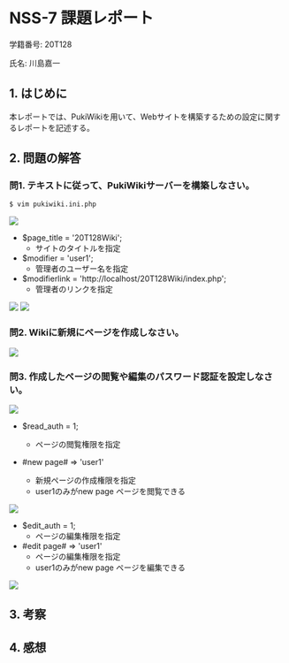 # NSS-7 課題レポート

学籍番号: 20T128

氏名: 川島嘉一

## 1. はじめに
本レポートでは、PukiWikiを用いて、Webサイトを構築するための設定に関するレポートを記述する。

## 2. 問題の解答
### 問1. テキストに従って、PukiWikiサーバーを構築しなさい。
```bash
$ vim pukiwiki.ini.php
```

<img src="https://uni-yo.s3.ap-northeast-1.amazonaws.com/NSS-7/1.png" />

- $page_title = '20T128Wiki';
  - サイトのタイトルを指定
- $modifier = 'user1';
    - 管理者のユーザー名を指定
- $modifierlink = 'http://localhost/20T128Wiki/index.php';
    - 管理者のリンクを指定

<img src="https://uni-yo.s3.ap-northeast-1.amazonaws.com/NSS-7/2.png" />
<img src="https://uni-yo.s3.ap-northeast-1.amazonaws.com/NSS-7/3.png" />

### 問2. Wikiに新規にページを作成しなさい。
<img src="https://uni-yo.s3.ap-northeast-1.amazonaws.com/NSS-7/5.png" />

### 問3. 作成したページの閲覧や編集のパスワード認証を設定しなさい。
<img src="https://uni-yo.s3.ap-northeast-1.amazonaws.com/NSS-7/8.png" />

- $read_auth = 1;
  - ページの閲覧権限を指定   

- #new page# => 'user1'
  - 新規ページの作成権限を指定
  - user1のみがnew page ページを閲覧できる

<img src="https://uni-yo.s3.ap-northeast-1.amazonaws.com/NSS-7/9.png" />

- $edit_auth = 1;
  - ページの編集権限を指定
- #edit page# => 'user1'
  - ページの編集権限を指定
  - user1のみがnew page ページを編集できる

<img src="https://uni-yo.s3.ap-northeast-1.amazonaws.com/NSS-7/6.png" />

## 3. 考察

## 4. 感想